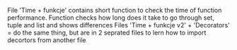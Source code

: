 File 'Time + funkcje' contains short function to check the time of function performance. Function checks how long does it take to go through set, tuple and list and shows differences
Files 'Time + funkcje v2' + 'Decorators' = do the same thing, but are in 2 seprated files to lern how to import decortors from another file
